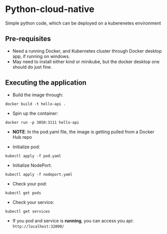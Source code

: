 # Python-cloud-native
Simple python code, which can be deployed on a kuberenetes environment

## Pre-requisites 

- Need a running Docker, and Kubernetes cluster through Docker desktop app, if running on windows.
- May need to install either kind or minikube, but the docker desktop one should do just fine.
  
## Executing the application
- Build the image through: 
````buildoutcfg
docker build -t hello-api .
````

- Spin up the container: 
````buildoutcfg
docker run -p 3050:3111 hello-api
````

- **NOTE**: In the pod.yaml file, the image is getting pulled from a Docker Hub repo

- Initialize pod:
````buildoutcfg
kubectl apply -f pod.yaml
````

- Initialize NodePort:
````buildoutcfg
kubectl apply -f nodeport.yaml
````

- Check your pod:
````buildoutcfg
kubectl get pods
````

- Check your service:
````buildoutcfg
kubectl get services
````

- If you pod and service is **running**, you can access you api:
``http://localhost:32000/``
